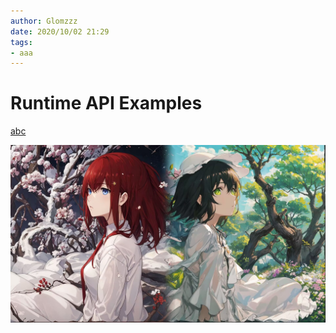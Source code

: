 ```yaml
---
author: Glomzzz
date: 2020/10/02 21:29
tags:
- aaa
---
```



# Runtime API Examples


[abc](markdown-examples)


![test](./assets/test.jpg)

